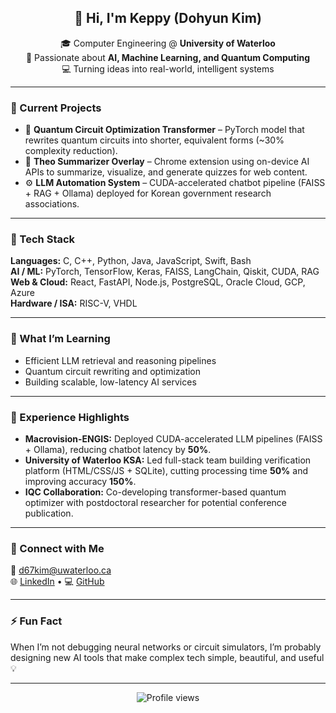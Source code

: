 <!-- README.md for github.com/Sc5pe -->

<h2 align="center">👋 Hi, I'm Keppy (Dohyun Kim)</h2>

<p align="center">
  🎓 Computer Engineering @ <b>University of Waterloo</b><br>
  🧠 Passionate about <b>AI, Machine Learning, and Quantum Computing</b><br>
  💻 Turning ideas into real-world, intelligent systems
</p>

---

### 🚀 Current Projects
- 🧩 **Quantum Circuit Optimization Transformer** – PyTorch model that rewrites quantum circuits into shorter, equivalent forms (~30% complexity reduction).  
- 💬 **Theo Summarizer Overlay** – Chrome extension using on-device AI APIs to summarize, visualize, and generate quizzes for web content.  
- ⚙️ **LLM Automation System** – CUDA-accelerated chatbot pipeline (FAISS + RAG + Ollama) deployed for Korean government research associations.  

---

### 🧰 Tech Stack
**Languages:** C, C++, Python, Java, JavaScript, Swift, Bash  
**AI / ML:** PyTorch, TensorFlow, Keras, FAISS, LangChain, Qiskit, CUDA, RAG  
**Web & Cloud:** React, FastAPI, Node.js, PostgreSQL, Oracle Cloud, GCP, Azure  
**Hardware / ISA:** RISC-V, VHDL  

---

### 🌱 What I’m Learning
- Efficient LLM retrieval and reasoning pipelines  
- Quantum circuit rewriting and optimization  
- Building scalable, low-latency AI services  

---

### 🧩 Experience Highlights
- **Macrovision-ENGIS:** Deployed CUDA-accelerated LLM pipelines (FAISS + Ollama), reducing chatbot latency by **50%**.  
- **University of Waterloo KSA:** Led full-stack team building verification platform (HTML/CSS/JS + SQLite), cutting processing time **50%** and improving accuracy **150%**.  
- **IQC Collaboration:** Co-developing transformer-based quantum optimizer with postdoctoral researcher for potential conference publication.  

---

### 🤝 Connect with Me
<p align="left">
  📧 <a href="mailto:d67kim@uwaterloo.ca">d67kim@uwaterloo.ca</a><br>
  🌐 <a href="https://linkedin.com/in/dohyun-kim-keppy/">LinkedIn</a> • 
  💻 <a href="https://github.com/Sc5pe">GitHub</a>
</p>

---

### ⚡ Fun Fact
When I’m not debugging neural networks or circuit simulators, I’m probably designing new AI tools that make complex tech simple, beautiful, and useful 💡

---

<p align="center">
  <img src="https://komarev.com/ghpvc/?username=Sc5pe&label=Profile%20views&color=blueviolet&style=flat-square" alt="Profile views" />  
</p>
